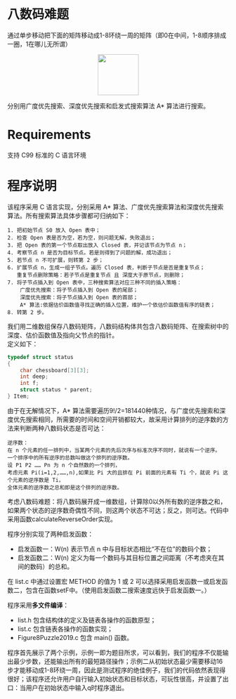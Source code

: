 # 八数码难题
通过单步移动把下面的矩阵移动成1-8环绕一周的矩阵（即0在中间，1-8顺序排成一圈，1在哪儿无所谓）  
<p align="center">
	<img src="https://github.com/KevinNum1/IntelligentSearch/blob/master/images/figure8matrix.png" width="93" height="93">
</p>
分别用广度优先搜索、深度优先搜索和启发式搜索算法 A* 算法进行搜索。

# Requirements
支持 C99 标准的 C 语言环境


# 程序说明
该程序采用 C 语言实现，分别采用 A\* 算法、广度优先搜索算法和深度优先搜索算法。所有搜索算法具体步骤都可归纳如下：  
```
1. 把初始节点 S0 放入 Open 表中；  
2. 检查 Open 表是否为空，若为空，则问题无解，失败退出；  
3. 把 Open 表的第一个节点取出放入 Closed 表，并记该节点为节点 n；  
4. 考察节点 n 是否为目标节点。若是则得到了问题的解，成功退出；  
5. 若节点 n 不可扩展，则转第 2 步；  
6. 扩展节点 n，生成一组子节点。遍历 Closed 表，判断子节点是否是重复节点；  
   重复节点删除策略：若子节点是重复节点 且 深度大于原节点，则删除；  
7. 将子节点插入到 Open 表中，三种搜索算法对应三种不同的插入策略：
	广度优先搜索：将子节点插入到 Open 表的尾部；
	深度优先搜索：将子节点插入到 Open 表的首部；
	A* 算法:依据估价函数值寻找正确的插入位置，维护一个依估价函数值有序的链表；
8. 转第 2 步。  
```

我们用二维数组保存八数码矩阵，八数码结构体共包含八数码矩阵、在搜索树中的深度、估价函数值及指向父节点的指针。  
定义如下：  
```c
typedef struct status
{
	char chessboard[3][3];
	int deep;
	int f;
	struct status * parent;
} Item;
```

由于在无解情况下，A\* 算法需要遍历9!/2=181440种情况，与广度优先搜索和深度优先搜索相同，所需要的时间和空间开销都较大，故采用计算排列的逆序数的方法来判断两种八数码状态是否可达：  
```
逆序数：  
在 n 个元素的任一排列中，当某两个元素的先后次序与标准次序不同时，就说有一个逆序。  
一个排序中的所有逆序的总数叫做这个排列的逆序数。
设 P1 P2 …… Pn 为 n 个自然数的一个排列，  
考虑元素 Pi(i=1,2,……,n),如果比 Pi 大的且排在 Pi 前面的元素有 Ti 个，就说 Pi 这个元素的逆序数是 Ti，  
全体元素的逆序数之总和即是这个排列的逆序数。
```
考虑八数码难题：将八数码展开成一维数组，计算除0以外所有数的逆序数之和，如果两个状态的逆序数奇偶性不同，则这两个状态不可达；反之，则可达。代码中采用函数calculateReverseOrder实现。  

程序分别实现了两种启发函数：  
* 启发函数一：W(n) 表示节点 n 中与目标状态相比“不在位”的数码个数；  
* 启发函数二：W(n) 定义为每一个数码与其目标位置之间距离（不考虑夹在其间的数码）的总和。  

在 list.c 中通过设置宏 METHOD 的值为 1 或 2 可以选择采用启发函数一或启发函数二，包含在函数setF中。（使用启发函数二搜索速度远快于启发函数一。）  

程序采用**多文件编译**：  
* list.h 包含结构体的定义及链表各操作的函数原型；  
* list.c 包含链表各操作的函数实现；  
* Figure8Puzzle2019.c 包含 main() 函数。  

程序首先展示了两个示例，示例一即为题目所求，可以看到，我们的程序不仅能输出最少步数，还能输出所有的最短路径操作；示例二从初始状态最少需要移动16步才能移动成1-8环绕一周，因此是测试程序的绝佳例子，我们的代码依然表现得很好；该程序还允许用户自行输入初始状态和目标状态，可玩性很高，并设置了出口：当用户在初始状态中输入q时程序退出。
